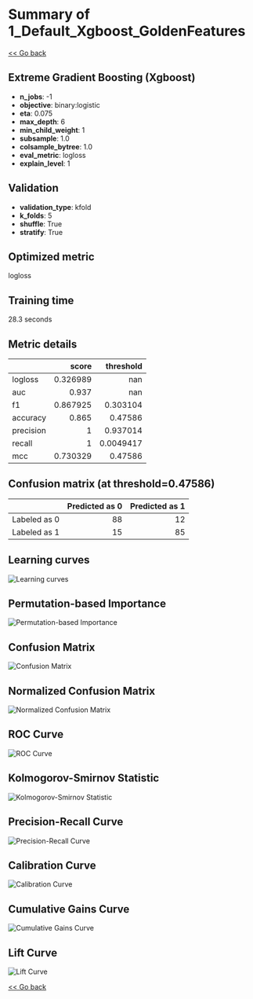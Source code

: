 # Summary of 1_Default_Xgboost_GoldenFeatures

[<< Go back](../README.md)


## Extreme Gradient Boosting (Xgboost)
- **n_jobs**: -1
- **objective**: binary:logistic
- **eta**: 0.075
- **max_depth**: 6
- **min_child_weight**: 1
- **subsample**: 1.0
- **colsample_bytree**: 1.0
- **eval_metric**: logloss
- **explain_level**: 1

## Validation
 - **validation_type**: kfold
 - **k_folds**: 5
 - **shuffle**: True
 - **stratify**: True

## Optimized metric
logloss

## Training time

28.3 seconds

## Metric details
|           |    score |   threshold |
|:----------|---------:|------------:|
| logloss   | 0.326989 | nan         |
| auc       | 0.937    | nan         |
| f1        | 0.867925 |   0.303104  |
| accuracy  | 0.865    |   0.47586   |
| precision | 1        |   0.937014  |
| recall    | 1        |   0.0049417 |
| mcc       | 0.730329 |   0.47586   |


## Confusion matrix (at threshold=0.47586)
|              |   Predicted as 0 |   Predicted as 1 |
|:-------------|-----------------:|-----------------:|
| Labeled as 0 |               88 |               12 |
| Labeled as 1 |               15 |               85 |

## Learning curves
![Learning curves](learning_curves.png)

## Permutation-based Importance
![Permutation-based Importance](permutation_importance.png)
## Confusion Matrix

![Confusion Matrix](confusion_matrix.png)


## Normalized Confusion Matrix

![Normalized Confusion Matrix](confusion_matrix_normalized.png)


## ROC Curve

![ROC Curve](roc_curve.png)


## Kolmogorov-Smirnov Statistic

![Kolmogorov-Smirnov Statistic](ks_statistic.png)


## Precision-Recall Curve

![Precision-Recall Curve](precision_recall_curve.png)


## Calibration Curve

![Calibration Curve](calibration_curve_curve.png)


## Cumulative Gains Curve

![Cumulative Gains Curve](cumulative_gains_curve.png)


## Lift Curve

![Lift Curve](lift_curve.png)



[<< Go back](../README.md)
